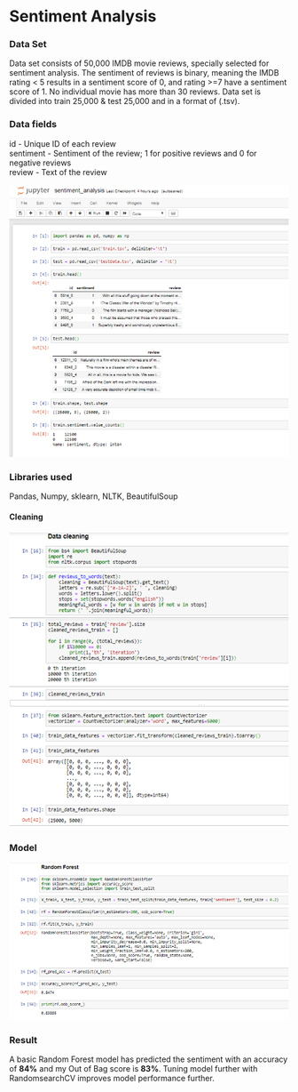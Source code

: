 # Sentiment Analysis


### Data Set

Data set consists of 50,000 IMDB movie reviews, specially selected for sentiment analysis. The sentiment of reviews is binary, meaning the IMDB rating < 5 results in a sentiment score of 0, and rating >=7 have a sentiment score of 1. No individual movie has more than 30 reviews. Data set is divided into train 25,000 & test 25,000 and in a format of (.tsv).

### Data fields

id - Unique ID of each review </br>
sentiment - Sentiment of the review; 1 for positive reviews and 0 for negative reviews </br>
review - Text of the review

![center](./images/data.png)

### Libraries used

Pandas, Numpy, sklearn, NLTK, BeautifulSoup


#### Cleaning

![center](./images/cleaning.png)

### Model

![center](./images/result.png)

### Result

A basic Random Forest model has predicted the sentiment with an accuracy of **84%** and my Out of Bag score is **83%**. Tuning model further with RandomsearchCV improves model performance further.
